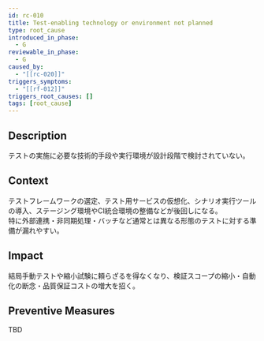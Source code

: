```yaml
---
id: rc-010
title: Test-enabling technology or environment not planned
type: root_cause
introduced_in_phase:
  - G
reviewable_in_phase:
  - G
caused_by:
  - "[[rc-020]]"
triggers_symptoms:
  - "[[rf-012]]"
triggers_root_causes: []
tags: [root_cause]
---
```


## Description
テストの実施に必要な技術的手段や実行環境が設計段階で検討されていない。

## Context
テストフレームワークの選定、テスト用サービスの仮想化、シナリオ実行ツールの導入、ステージング環境やCI統合環境の整備などが後回しになる。  
特に外部連携・非同期処理・バッチなど通常とは異なる形態のテストに対する準備が漏れやすい。

## Impact
結局手動テストや縮小試験に頼らざるを得なくなり、検証スコープの縮小・自動化の断念・品質保証コストの増大を招く。

## Preventive Measures
TBD